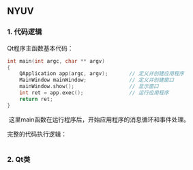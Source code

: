 ## NYUV

### 1. 代码逻辑

Qt程序主函数基本代码：

```c++
int main(int argc, char ** argv)
{
    QApplication app(argc, argv);		// 定义并创建应用程序
    MainWindow mainWindow;				// 定义并创建窗口
    mainWindow.show();					// 显示窗口
    int ret = app.exec();				// 运行应用程序
    return ret;
}
```

​	这里main函数在运行程序后，开始应用程序的消息循环和事件处理。



完整的代码执行逻辑：

```c++
```



### 2. Qt类